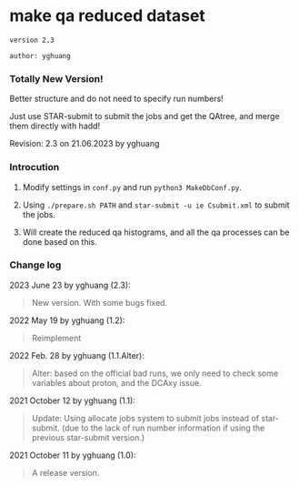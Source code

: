 # make qa reduced dataset

`version 2.3`

`author: yghuang`

### Totally New Version!

Better structure and do not need to specify run numbers!

Just use STAR-submit to submit the jobs and get the QAtree, and merge them directly with hadd!

Revision: 2.3 on 21.06.2023 by yghuang

### Introcution

1. Modify settings in `conf.py` and run `python3 MakeDbConf.py`.

2. Using `./prepare.sh PATH` and `star-submit -u ie Csubmit.xml` to submit the jobs.

3. Will create the reduced qa histograms, and all the qa processes can be done based on this. 

### Change log

2023 June 23 by yghuang (2.3):

> New version. With some bugs fixed.

2022 May 19 by yghuang (1.2):

> Reimplement

2022 Feb. 28 by yghuang (1.1.Alter):

> Alter: based on the official bad runs, we only need to check some variables about proton, and the DCAxy issue.

2021 October 12 by yghuang (1.1):

> Update: Using allocate jobs system to submit jobs instead of star-submit. (due to the lack of run number information if using the previous star-submit version.)

2021 October 11 by yghuang (1.0):

> A release version.

